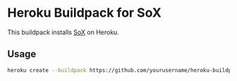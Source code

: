 # Heroku Buildpack for SoX

This buildpack installs [SoX](http://sox.sourceforge.net/) on Heroku.

## Usage

```sh
heroku create --buildpack https://github.com/yourusername/heroku-buildpack-sox.git
